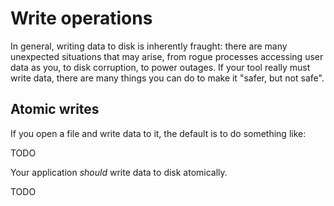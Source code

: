 # Write operations

In general, writing data to disk is inherently fraught: there are many unexpected situations that may arise, from rogue processes accessing user data as you, to disk corruption, to power outages. If your tool really must write data, there are many things you can do to make it "safer, but not safe".

## Atomic writes

If you open a file and write data to it, the default is to do something like:

TODO

Your application *should* write data to disk atomically.

TODO
